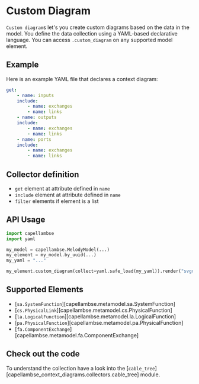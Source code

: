 <!--
 ~ SPDX-FileCopyrightText: 2022 Copyright DB InfraGO AG and the capellambse-context-diagrams contributors
 ~ SPDX-License-Identifier: Apache-2.0
 -->

# Custom Diagram

`Custom diagram`s let's you create custom diagrams based on the data in the model. You define the data collection using a YAML-based declarative language.
You can access `.custom_diagram` on any supported model element.

## Example

Here is an example YAML file that declares a context diagram:

```yaml
get:
    - name: inputs
    include:
        - name: exchanges
        - name: links
    - name: outputs
    include:
        - name: exchanges
        - name: links
    - name: ports
    include:
        - name: exchanges
        - name: links
```

## Collector definition

-   `get` element at attribute defined in `name`
-   `include` element at attribute defined in `name`
-   `filter` elements if element is a list

## API Usage

```python
import capellambse
import yaml

my_model = capellambse.MelodyModel(...)
my_element = my_model.by_uuid(...)
my_yaml = "..."

my_element.custom_diagram(collect=yaml.safe_load(my_yaml)).render("svgdiagram").save(pretty=True)
```

## Supported Elements

-   [`sa.SystemFunction`][capellambse.metamodel.sa.SystemFunction]
-   [`cs.PhysicalLink`][capellambse.metamodel.cs.PhysicalFunction]
-   [`la.LogicalFunction`][capellambse.metamodel.la.LogicalFunction]
-   [`pa.PhysicalFunction`][capellambse.metamodel.pa.PhysicalFunction]
-   [`fa.ComponentExchange`][capellambse.metamodel.fa.ComponentExchange]

## Check out the code

To understand the collection have a look into the
[`cable_tree`][capellambse_context_diagrams.collectors.cable_tree]
module.
